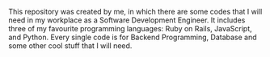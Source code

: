 This repository was created by me, in which there are some codes that I will need in my workplace as a Software Development Engineer. It includes three of my favourite programming languages: Ruby on Rails, JavaScript, and Python. Every single code is for Backend Programming, Database and some other cool stuff that I will need.
